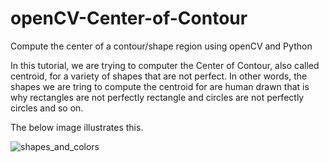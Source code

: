 # openCV-Center-of-Contour
Compute the center of a contour/shape region using openCV and Python

In this tutorial, we are trying to computer the Center of Contour, also called centroid, for a variety of shapes that are not perfect. In other words, the shapes we are tring to compute the centroid for are human drawn that is why rectangles are not perfectly rectangle and circles are not perfectly circles and so on.

The below image illustrates this.

![shapes_and_colors](https://user-images.githubusercontent.com/87881560/145229459-b7687805-ba0b-42ab-ab6d-62ef434e8fb1.jpg)
